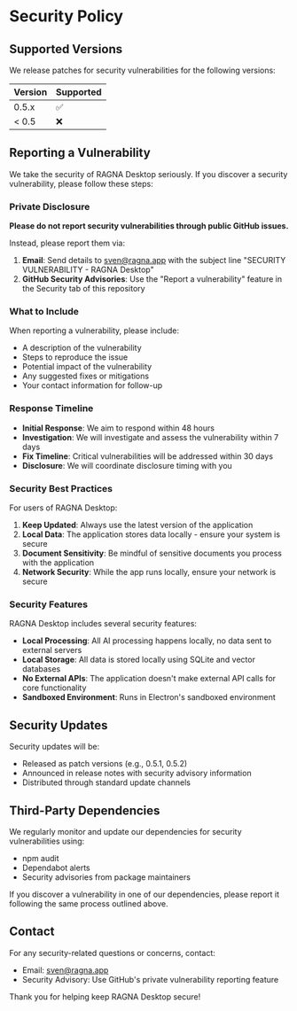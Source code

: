 # Security Policy

## Supported Versions

We release patches for security vulnerabilities for the following versions:

| Version | Supported          |
| ------- | ------------------ |
| 0.5.x   | :white_check_mark: |
| < 0.5   | :x:                |

## Reporting a Vulnerability

We take the security of RAGNA Desktop seriously. If you discover a security vulnerability, please follow these steps:

### Private Disclosure

**Please do not report security vulnerabilities through public GitHub issues.**

Instead, please report them via:

1. **Email**: Send details to sven@ragna.app with the subject line "SECURITY VULNERABILITY - RAGNA Desktop"
2. **GitHub Security Advisories**: Use the "Report a vulnerability" feature in the Security tab of this repository

### What to Include

When reporting a vulnerability, please include:

- A description of the vulnerability
- Steps to reproduce the issue
- Potential impact of the vulnerability
- Any suggested fixes or mitigations
- Your contact information for follow-up

### Response Timeline

- **Initial Response**: We aim to respond within 48 hours
- **Investigation**: We will investigate and assess the vulnerability within 7 days
- **Fix Timeline**: Critical vulnerabilities will be addressed within 30 days
- **Disclosure**: We will coordinate disclosure timing with you

### Security Best Practices

For users of RAGNA Desktop:

1. **Keep Updated**: Always use the latest version of the application
2. **Local Data**: The application stores data locally - ensure your system is secure
3. **Document Sensitivity**: Be mindful of sensitive documents you process with the application
4. **Network Security**: While the app runs locally, ensure your network is secure

### Security Features

RAGNA Desktop includes several security features:

- **Local Processing**: All AI processing happens locally, no data sent to external servers
- **Local Storage**: All data is stored locally using SQLite and vector databases
- **No External APIs**: The application doesn't make external API calls for core functionality
- **Sandboxed Environment**: Runs in Electron's sandboxed environment

## Security Updates

Security updates will be:

- Released as patch versions (e.g., 0.5.1, 0.5.2)
- Announced in release notes with security advisory information
- Distributed through standard update channels

## Third-Party Dependencies

We regularly monitor and update our dependencies for security vulnerabilities using:

- npm audit
- Dependabot alerts
- Security advisories from package maintainers

If you discover a vulnerability in one of our dependencies, please report it following the same process outlined above.

## Contact

For any security-related questions or concerns, contact:

- Email: sven@ragna.app
- Security Advisory: Use GitHub's private vulnerability reporting feature

Thank you for helping keep RAGNA Desktop secure!
